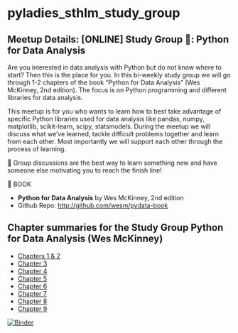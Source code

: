 # pyladies_sthlm_study_group
## Meetup Details: [ONLINE] Study Group 📖: Python for Data Analysis

Are you interested in data analysis with Python but do not know where to start? Then this is the place for you. In this bi-weekly study group we will go through 1-2 chapters of the book “Python for Data Analysis” (Wes McKinney, 2nd edition). The focus is on Python programming and different libraries for data analysis.

This meetup is for you who wants to learn how to best take advantage of specific Python libraries used for data analysis like pandas, numpy, matplotlib, scikit-learn, scipy, statsmodels. During the meetup we will discuss what we’ve learned, tackle difficult problems together and learn from each other. Most importantly we will support each other through the process of learning.

💭 Group discussions are the best way to learn something new and have someone else motivating you to reach the finish line!

📖 BOOK
- **Python for Data Analysis** by Wes McKinney, 2nd edition
- Github Repo: http://github.com/wesm/pydata-book

## Chapter summaries for the Study Group Python for Data Analysis (Wes McKinney)

- [Chapters 1 & 2](https://github.com/alm-neagu/pyladies_sthlm_study_group/blob/main/Chapters%201%20%26%202.ipynb)
- [Chapter 3](https://github.com/alm-neagu/pyladies_sthlm_study_group/blob/main/Chapter%203.ipynb)
- [Chapter 4](https://github.com/alm-neagu/pyladies_sthlm_study_group/blob/main/Chapter%204.ipynb)
- [Chapter 5](https://github.com/alm-neagu/pyladies_sthlm_study_group/blob/main/Chapter%205.ipynb)
- [Chapter 6](https://github.com/alm-neagu/pyladies_sthlm_study_group/blob/main/Chapter%206.ipynb)
- [Chapter 7](https://github.com/alm-neagu/pyladies_sthlm_study_group/blob/main/Chapter%207.ipynb)
- [Chapter 8](https://github.com/alm-neagu/pyladies_sthlm_study_group/blob/main/Chapter%208.ipynb)
- [Chapter 9](https://github.com/alm-neagu/pyladies_sthlm_study_group/blob/main/Chapter%209.ipynb)

[![Binder](https://mybinder.org/badge_logo.svg)](https://mybinder.org/v2/gh/alm-neagu/pyladies_sthlm_study_group/HEAD)
